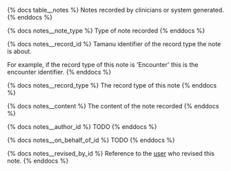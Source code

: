 {% docs table__notes %}
Notes recorded by clinicians or system generated.
{% enddocs %}

{% docs notes__note_type %}
Type of note recorded
{% enddocs %}

{% docs notes__record_id %}
Tamanu identifier of the record type the note is about.

For example, if the record type of this note is 'Encounter' this is the encounter identifier.
{% enddocs %}

{% docs notes__record_type %}
The record type of this note
{% enddocs %}

{% docs notes__content %}
The content of the note recorded
{% enddocs %}

{% docs notes__author_id %}
TODO
{% enddocs %}

{% docs notes__on_behalf_of_id %}
TODO
{% enddocs %}

{% docs notes__revised_by_id %}
Reference to the [user](#!/source/source.tamanu.tamanu.users) who revised this note.
{% enddocs %}

